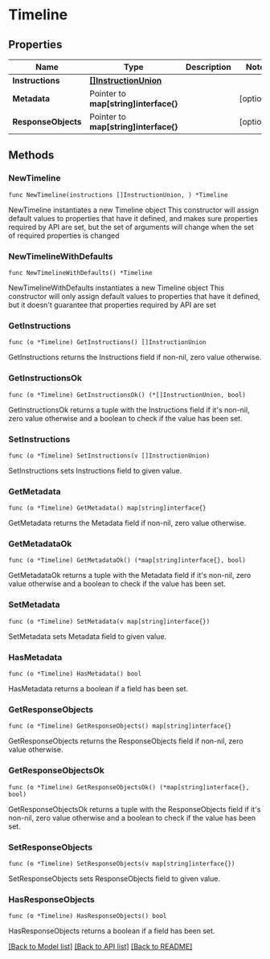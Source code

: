 # Timeline

## Properties

Name | Type | Description | Notes
------------ | ------------- | ------------- | -------------
**Instructions** | [**[]InstructionUnion**](InstructionUnion.md) |  | 
**Metadata** | Pointer to **map[string]interface{}** |  | [optional] 
**ResponseObjects** | Pointer to **map[string]interface{}** |  | [optional] 

## Methods

### NewTimeline

`func NewTimeline(instructions []InstructionUnion, ) *Timeline`

NewTimeline instantiates a new Timeline object
This constructor will assign default values to properties that have it defined,
and makes sure properties required by API are set, but the set of arguments
will change when the set of required properties is changed

### NewTimelineWithDefaults

`func NewTimelineWithDefaults() *Timeline`

NewTimelineWithDefaults instantiates a new Timeline object
This constructor will only assign default values to properties that have it defined,
but it doesn't guarantee that properties required by API are set

### GetInstructions

`func (o *Timeline) GetInstructions() []InstructionUnion`

GetInstructions returns the Instructions field if non-nil, zero value otherwise.

### GetInstructionsOk

`func (o *Timeline) GetInstructionsOk() (*[]InstructionUnion, bool)`

GetInstructionsOk returns a tuple with the Instructions field if it's non-nil, zero value otherwise
and a boolean to check if the value has been set.

### SetInstructions

`func (o *Timeline) SetInstructions(v []InstructionUnion)`

SetInstructions sets Instructions field to given value.


### GetMetadata

`func (o *Timeline) GetMetadata() map[string]interface{}`

GetMetadata returns the Metadata field if non-nil, zero value otherwise.

### GetMetadataOk

`func (o *Timeline) GetMetadataOk() (*map[string]interface{}, bool)`

GetMetadataOk returns a tuple with the Metadata field if it's non-nil, zero value otherwise
and a boolean to check if the value has been set.

### SetMetadata

`func (o *Timeline) SetMetadata(v map[string]interface{})`

SetMetadata sets Metadata field to given value.

### HasMetadata

`func (o *Timeline) HasMetadata() bool`

HasMetadata returns a boolean if a field has been set.

### GetResponseObjects

`func (o *Timeline) GetResponseObjects() map[string]interface{}`

GetResponseObjects returns the ResponseObjects field if non-nil, zero value otherwise.

### GetResponseObjectsOk

`func (o *Timeline) GetResponseObjectsOk() (*map[string]interface{}, bool)`

GetResponseObjectsOk returns a tuple with the ResponseObjects field if it's non-nil, zero value otherwise
and a boolean to check if the value has been set.

### SetResponseObjects

`func (o *Timeline) SetResponseObjects(v map[string]interface{})`

SetResponseObjects sets ResponseObjects field to given value.

### HasResponseObjects

`func (o *Timeline) HasResponseObjects() bool`

HasResponseObjects returns a boolean if a field has been set.


[[Back to Model list]](../README.md#documentation-for-models) [[Back to API list]](../README.md#documentation-for-api-endpoints) [[Back to README]](../README.md)


